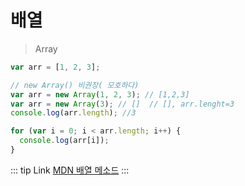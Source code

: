 # 배열

> Array

```js
var arr = [1, 2, 3];

// new Array() 비권장( 모호하다)
var arr = new Array(1, 2, 3); // [1,2,3]
var arr = new Array(3); // []  // [], arr.lenght=3
console.log(arr.length); //3

for (var i = 0; i < arr.length; i++) {
  console.log(arr[i]);
}
```

::: tip Link
[MDN 배열 메소드](https://developer.mozilla.org/ko/docs/Web/JavaScript/Reference/Global_Objects/Array)
:::
